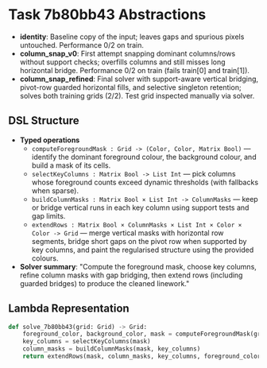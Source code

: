 # Task 7b80bb43 Abstractions

- **identity**: Baseline copy of the input; leaves gaps and spurious pixels untouched. Performance 0/2 on train.
- **column_snap_v0**: First attempt snapping dominant columns/rows without support checks; overfills columns and still misses long horizontal bridge. Performance 0/2 on train (fails train[0] and train[1]).
- **column_snap_refined**: Final solver with support-aware vertical bridging, pivot-row guarded horizontal fills, and selective singleton retention; solves both training grids (2/2). Test grid inspected manually via solver.

## DSL Structure
- **Typed operations**
  - `computeForegroundMask : Grid -> (Color, Color, Matrix Bool)` — identify the dominant foreground colour, the background colour, and build a mask of its cells.
  - `selectKeyColumns : Matrix Bool -> List Int` — pick columns whose foreground counts exceed dynamic thresholds (with fallbacks when sparse).
  - `buildColumnMasks : Matrix Bool × List Int -> ColumnMasks` — keep or bridge vertical runs in each key column using support tests and gap limits.
  - `extendRows : Matrix Bool × ColumnMasks × List Int × Color × Color -> Grid` — merge vertical masks with horizontal row segments, bridge short gaps on the pivot row when supported by key columns, and paint the regularised structure using the provided colours.
- **Solver summary**: "Compute the foreground mask, choose key columns, refine column masks with gap bridging, then extend rows (including guarded bridges) to produce the cleaned linework."

## Lambda Representation

```python
def solve_7b80bb43(grid: Grid) -> Grid:
    foreground_color, background_color, mask = computeForegroundMask(grid)
    key_columns = selectKeyColumns(mask)
    column_masks = buildColumnMasks(mask, key_columns)
    return extendRows(mask, column_masks, key_columns, foreground_color, background_color)
```
